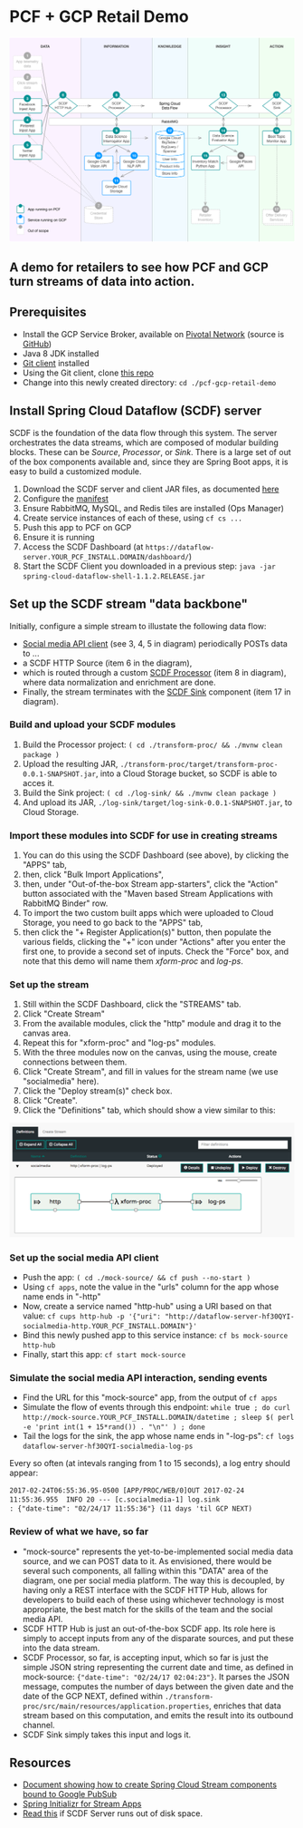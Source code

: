 # PCF + GCP Retail Demo

![Diagram showing major components and how data flows](./images/data_flow_diagram.png)

## A demo for retailers to see how PCF and GCP turn streams of data into action. 

## Prerequisites

* Install the GCP Service Broker, available on [Pivotal Network](https://network.pivotal.io/products/gcp-service-broker/)
  (source is [GitHub](https://github.com/GoogleCloudPlatform/gcp-service-broker))
* Java 8 JDK installed
* [Git client](https://git-scm.com/downloads) installed
* Using the Git client, clone [this repo](https://github.com/mgoddard-pivotal/pcf-gcp-retail-demo)
* Change into this newly created directory: `cd ./pcf-gcp-retail-demo`

## Install Spring Cloud Dataflow (SCDF) server

SCDF is the foundation of the data flow through this system.  The server orchestrates the data streams,
which are composed of modular building blocks.  These can be _Source_, _Processor_, or _Sink_.  There
is a large set of out of the box components available and, since they are Spring Boot apps, it is easy
to build a customized module.

1. Download the SCDF server and client JAR files, as documented [here](http://docs.spring.io/spring-cloud-dataflow-server-cloudfoundry/docs/current-SNAPSHOT/reference/html/_deploying_on_cloud_foundry.html#_download_the_spring_cloud_data_flow_server_and_shell_apps)
1. Configure the [manifest](./scdf/scdf_server_manifest.yml)
1. Ensure RabbitMQ, MySQL, and Redis tiles are installed (Ops Manager)
1. Create service instances of each of these, using `cf cs ...`
1. Push this app to PCF on GCP
1. Ensure it is running
1. Access the SCDF Dashboard (at `https://dataflow-server.YOUR_PCF_INSTALL.DOMAIN/dashboard/`)
1. Start the SCDF Client you downloaded in a previous step: `java -jar spring-cloud-dataflow-shell-1.1.2.RELEASE.jar`

## Set up the SCDF stream "data backbone"
Initially, configure a simple stream to illustate the following data flow:
* [Social media API client](./mock-source) (see 3, 4, 5 in diagram) periodically POSTs data to ...
* a SCDF HTTP Source (item 6 in the diagram),
* which is routed through a custom [SCDF Processor](./transform-proc) (item 8 in diagram),
  where data normalization and enrichment are done.
* Finally, the stream terminates with the [SCDF Sink](./log-sink) component (item 17 in diagram).

### Build and upload your SCDF modules
1. Build the Processor project: `( cd ./transform-proc/ && ./mvnw clean package )`
1. Upload the resulting JAR, `./transform-proc/target/transform-proc-0.0.1-SNAPSHOT.jar`, into a Cloud Storage bucket,
   so SCDF is able to acces it.
1. Build the Sink project: `( cd ./log-sink/ && ./mvnw clean package )`
1. And upload its JAR, `./log-sink/target/log-sink-0.0.1-SNAPSHOT.jar`, to Cloud Storage.

### Import these modules into SCDF for use in creating streams
1. You can do this using the SCDF Dashboard (see above), by clicking the "APPS" tab,
1. then, click "Bulk Import Applications",
1. then, under "Out-of-the-box Stream app-starters", click the "Action" button associated with the
   "Maven based Stream Applications with RabbitMQ Binder" row.
1. To import the two custom built apps which were uploaded to Cloud Storage, you need to
   go back to the "APPS" tab,
1. then click the "+ Register Application(s)" button, then populate the various fields, clicking the
   "+" icon under "Actions" after you enter the first one, to provide a second set of inputs.  Check
   the "Force" box, and note that this demo will name them _xform-proc_ and _log-ps_.

### Set up the stream
1. Still within the SCDF Dashboard, click the "STREAMS" tab.
1. Click "Create Stream"
1. From the available modules, click the "http" module and drag it to the canvas area.
1. Repeat this for "xform-proc" and "log-ps" modules.
1. With the three modules now on the canvas, using the mouse, create connections between them.
1. Click "Create Stream", and fill in values for the stream name (we use "socialmedia" here).
1. Click the "Deploy stream(s)" check box.
1. Click "Create".
1. Click the "Definitions" tab, which should show a view similar to this:

![SCDF Dashboard Streams View](./images/http-xform-log.png)

### Set up the social media API client
* Push the app: `( cd ./mock-source/ && cf push --no-start )`
* Using `cf apps`, note the value in the "urls" column for the app whose name ends in "-http"
* Now, create a service named "http-hub" using a URI based on that value: `cf cups http-hub -p '{"uri": "http://dataflow-server-hf30QYI-socialmedia-http.YOUR_PCF_INSTALL.DOMAIN"}'`
* Bind this newly pushed app to this service instance: `cf bs mock-source http-hub`
* Finally, start this app: `cf start mock-source`

### Simulate the social media API interaction, sending events
* Find the URL for this "mock-source" app, from the output of `cf apps`
* Simulate the flow of events through this endpoint: `while `true` ; do curl http://mock-source.YOUR_PCF_INSTALL.DOMAIN/datetime ; sleep $( perl -e 'print int(1 + 15*rand()) . "\n"' ) ; done`
* Tail the logs for the sink, the app whose name ends in "-log-ps": `cf logs dataflow-server-hf30QYI-socialmedia-log-ps`

Every so often (at intevals ranging from 1 to 15 seconds), a log entry should appear:
```
2017-02-24T06:55:36.95-0500 [APP/PROC/WEB/0]OUT 2017-02-24 11:55:36.955  INFO 20 --- [c.socialmedia-1] log.sink                                 : {"date-time": "02/24/17 11:55:36"} (11 days 'til GCP NEXT)
```

### Review of what we have, so far
* "mock-source" represents the yet-to-be-implemented social media data source,
  and we can POST data to it. As envisioned, there would be several such components,
  all falling within this "DATA" area of the diagram, one per social media platform.
  The way this is decoupled, by having only a REST interface with the SCDF HTTP Hub,
  allows for developers to build each of these using whichever technology is most
  appropriate, the best match for the skills of the team and the social media API.
* SCDF HTTP Hub is just an out-of-the-box SCDF app.  Its role here is simply to accept
  inputs from any of the disparate sources, and put these into the data stream.
* SCDF Processor, so far, is accepting input, which so far is just the simple JSON
  string representing the current date and time, as defined in mock-source:
  `{"date-time": "02/24/17 02:04:23"}`.  It parses the JSON message, computes the
  number of days between the given date and the date of the GCP NEXT, defined within
  `./transform-proc/src/main/resources/application.properties`, enriches that data
  stream based on this computation, and emits the result into its outbound channel.
* SCDF Sink simply takes this input and logs it.

## Resources
* [Document showing how to create Spring Cloud Stream components bound to Google PubSub](./docs/GooglePubSubBinderandSCDF.pdf)
* [Spring Initializr for Stream Apps](http://start-scs.cfapps.io/)
* [Read this](http://docs.spring.io/spring-cloud-dataflow-server-cloudfoundry/docs/1.1.1.RELEASE/reference/htmlsingle/#getting-started-maximum-disk-quota-configuration) if SCDF Server runs out of disk space.


